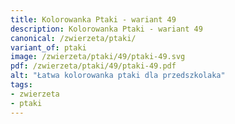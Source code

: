 ```yaml
---
title: Kolorowanka Ptaki - wariant 49
description: Kolorowanka Ptaki - wariant 49
canonical: /zwierzeta/ptaki/
variant_of: ptaki
image: /zwierzeta/ptaki/49/ptaki-49.svg
pdf: /zwierzeta/ptaki/49/ptaki-49.pdf
alt: "Łatwa kolorowanka ptaki dla przedszkolaka"
tags:
- zwierzeta
- ptaki
---
```

